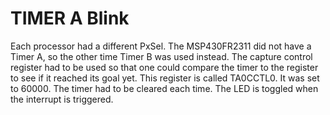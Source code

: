 # TIMER A Blink
Each processor had a different PxSel.  The MSP430FR2311 did not have a Timer A, so the other time Timer B was used instead.  The capture control register had to be used so that one could compare the timer to the register to see if it reached its goal yet.  This register is called TA0CCTL0.  It was set to 60000.  The timer had to be cleared each time.  The LED is toggled when the interrupt is triggered.
